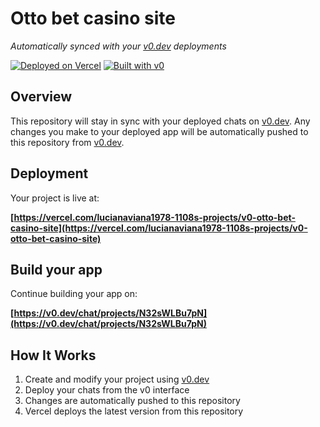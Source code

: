 # Otto bet casino site

*Automatically synced with your [v0.dev](https://v0.dev) deployments*

[![Deployed on Vercel](https://img.shields.io/badge/Deployed%20on-Vercel-black?style=for-the-badge&logo=vercel)](https://vercel.com/lucianaviana1978-1108s-projects/v0-otto-bet-casino-site)
[![Built with v0](https://img.shields.io/badge/Built%20with-v0.dev-black?style=for-the-badge)](https://v0.dev/chat/projects/N32sWLBu7pN)

## Overview

This repository will stay in sync with your deployed chats on [v0.dev](https://v0.dev).
Any changes you make to your deployed app will be automatically pushed to this repository from [v0.dev](https://v0.dev).

## Deployment

Your project is live at:

**[https://vercel.com/lucianaviana1978-1108s-projects/v0-otto-bet-casino-site](https://vercel.com/lucianaviana1978-1108s-projects/v0-otto-bet-casino-site)**

## Build your app

Continue building your app on:

**[https://v0.dev/chat/projects/N32sWLBu7pN](https://v0.dev/chat/projects/N32sWLBu7pN)**

## How It Works

1. Create and modify your project using [v0.dev](https://v0.dev)
2. Deploy your chats from the v0 interface
3. Changes are automatically pushed to this repository
4. Vercel deploys the latest version from this repository
